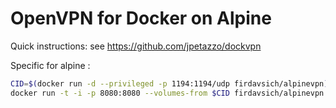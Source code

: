 # OpenVPN for Docker on Alpine

Quick instructions: see https://github.com/jpetazzo/dockvpn


Specific for alpine :

```bash
CID=$(docker run -d --privileged -p 1194:1194/udp firdavsich/alpinevpn)
docker run -t -i -p 8080:8080 --volumes-from $CID firdavsich/alpinevpn serveconfig
```
